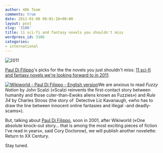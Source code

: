 ```yaml
---
author: 40k Team
comments: true
date: 2011-01-08 08:01:18+00:00
layout: post
slug: '3186'
title: 11 sci-fi and fantasy novels you shouldn't miss
wordpress_id: 3186
categories:
- international
---
```


![2011](http://www.40kbooks.com/wp-content/uploads/aa.jpg)

[Paul Di Filippo](http://www.40kbooks.com/?p=306)'s picks for the the novels you just shouldn't miss: [11 sci-fi and fantasy novels we're looking forward to in 2011](http://blastr.com/2011/01/11-sci-fifantasy-novels-w.php).

[![Wikiworld - Paul Di Filippo - English version](../wp-content/uploads/wikiworld-difilippo_ok_t.jpg)](../?p=306)We are anxious to read _Fuzzy Nation_ by John Scalzi («Scalzi reinvents the first-contact story between humanity and those cuter-than-Ewoks aliens known as Fuzzies») and _Rule 34_ by Charles Stross (the story of  Detective Liz Kavanaugh, «who has to draw the line between innocent online fantasies and illegal -and deadly- scams»).

But, talking about [Paul Di Filippo](../?p=306), soon in 2001, after Wikiworld («One absolute knock-out  story… that is among the most exciting pieces of fiction I’ve read in years», said Cory Doctorow), we will publish another novelette: Return to XX Century.

Stay tuned.
